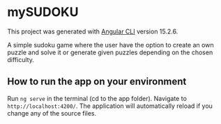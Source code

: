 # mySUDOKU

This project was generated with [Angular CLI](https://github.com/angular/angular-cli) version 15.2.6.

A simple sudoku game where the user have the option to create an own puzzle and solve it or generate given puzzles depending on the chosen difficulty. 

## How to run the app on your environment

Run `ng serve` in the terminal (cd to the app folder). Navigate to `http://localhost:4200/`. The application will automatically reload if you change any of the source files.


